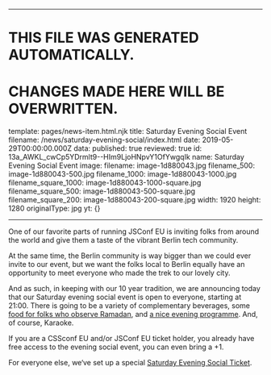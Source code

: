 ----

# THIS FILE WAS GENERATED AUTOMATICALLY.
# CHANGES MADE HERE WILL BE OVERWRITTEN.

template: pages/news-item.html.njk
title: Saturday Evening Social Event
filename: /news/saturday-evening-social/index.html
date: 2019-05-29T00:00:00.000Z
data:
  published: true
  reviewed: true
  id: 13a_AWKL_cwCp5YDrmlt9--HIm9LjoHNpvY1OfYwgqIk
  name: Saturday Evening Social Event
  image:
    filename: image-1d880043.jpg
    filename_500: image-1d880043-500.jpg
    filename_1000: image-1d880043-1000.jpg
    filename_square_1000: image-1d880043-1000-square.jpg
    filename_square_500: image-1d880043-500-square.jpg
    filename_square_200: image-1d880043-200-square.jpg
    width: 1920
    height: 1280
    originalType: jpg
yt: {}

----


One of our favorite parts of running JSConf EU is inviting folks from around
the world and give them a taste of the vibrant Berlin tech community.

At the same time, the Berlin community is way bigger than we could ever invite
to our event, but we want the folks local to Berlin equally have an opportunity
to meet everyone who made the trek to our lovely city.

And as such, in keeping with our 10 year tradition, we are announcing today
that our Saturday evening social event is open to everyone, starting at 21:00.
There is going to be a variety of complementary beverages, some [food for folks
who observe Ramadan](https://2019.jsconf.eu/ramadan/), and [a nice evening
programme](https://2019.jsconf.eu/schedule/timetable.html). And, of course,
Karaoke.

If you are a CSSconf EU and/or JSConf EU ticket holder, you already have free
access to the evening social event, you can even bring a +1.

For everyone else, we‘ve set up a special [Saturday Evening Social
Ticket](https://ti.to/jsconfeu/jsconf-eu-x-2019/with/rt6diurrz60).
